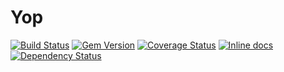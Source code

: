 # Yop

[![Build Status](https://img.shields.io/travis/bfontaine/yop.svg)](https://travis-ci.org/bfontaine/yop)
[![Gem Version](https://img.shields.io/gem/v/yop.png)](http://badge.fury.io/rb/yop)
[![Coverage Status](https://img.shields.io/coveralls/bfontaine/yop.svg)](https://coveralls.io/r/bfontaine/yop)
[![Inline docs](http://inch-pages.github.io/github/bfontaine/yop.svg)](http://inch-pages.github.io/github/bfontaine/yop)
[![Dependency Status](https://img.shields.io/gemnasium/bfontaine/yop.svg)](https://gemnasium.com/bfontaine/yop)

